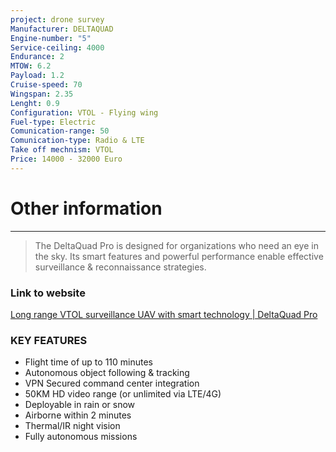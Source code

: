 ```yaml
---
project: drone survey
Manufacturer: DELTAQUAD
Engine-number: "5"
Service-ceiling: 4000
Endurance: 2
MTOW: 6.2
Payload: 1.2
Cruise-speed: 70
Wingspan: 2.35
Lenght: 0.9
Configuration: VTOL - Flying wing
Fuel-type: Electric
Comunication-range: 50
Comunication-type: Radio & LTE
Take off mechnism: VTOL
Price: 14000 - 32000 Euro
---
```

# Other information
---
>The DeltaQuad Pro is designed for organizations who need an eye in the sky. 
>Its smart features and powerful performance enable effective surveillance & reconnaissance strategies.
### Link to website
[Long range VTOL surveillance UAV with smart technology | DeltaQuad Pro](https://www.deltaquad.com/vtol-drones/view/#quotation)
### KEY FEATURES  
* Flight time of up to 110 minutes
* Autonomous object following & tracking
* VPN Secured command center integration
* 50KM HD video range (or unlimited via LTE/4G)
* Deployable in rain or snow
* Airborne within 2 minutes
* Thermal/IR night vision
* Fully autonomous missions